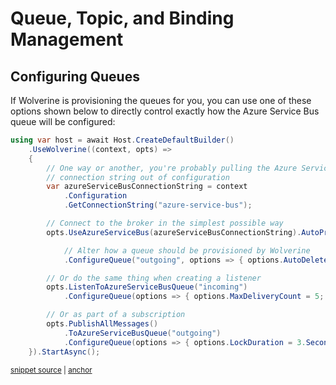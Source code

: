 # Queue, Topic, and Binding Management

## Configuring Queues

If Wolverine is provisioning the queues for you, you can use one of these options
shown below to directly control exactly how the Azure Service Bus queue will be configured:

<!-- snippet: sample_configuring_azure_service_bus_queues -->
<a id='snippet-sample_configuring_azure_service_bus_queues'></a>
```cs
using var host = await Host.CreateDefaultBuilder()
    .UseWolverine((context, opts) =>
    {
        // One way or another, you're probably pulling the Azure Service Bus
        // connection string out of configuration
        var azureServiceBusConnectionString = context
            .Configuration
            .GetConnectionString("azure-service-bus");

        // Connect to the broker in the simplest possible way
        opts.UseAzureServiceBus(azureServiceBusConnectionString).AutoProvision()

            // Alter how a queue should be provisioned by Wolverine
            .ConfigureQueue("outgoing", options => { options.AutoDeleteOnIdle = 5.Minutes(); });

        // Or do the same thing when creating a listener
        opts.ListenToAzureServiceBusQueue("incoming")
            .ConfigureQueue(options => { options.MaxDeliveryCount = 5; });

        // Or as part of a subscription
        opts.PublishAllMessages()
            .ToAzureServiceBusQueue("outgoing")
            .ConfigureQueue(options => { options.LockDuration = 3.Seconds(); });
    }).StartAsync();
```
<sup><a href='https://github.com/JasperFx/wolverine/blob/main/src/Transports/Azure/Wolverine.AzureServiceBus.Tests/DocumentationSamples.cs#L48-L75' title='Snippet source file'>snippet source</a> | <a href='#snippet-sample_configuring_azure_service_bus_queues' title='Start of snippet'>anchor</a></sup>
<!-- endSnippet -->


